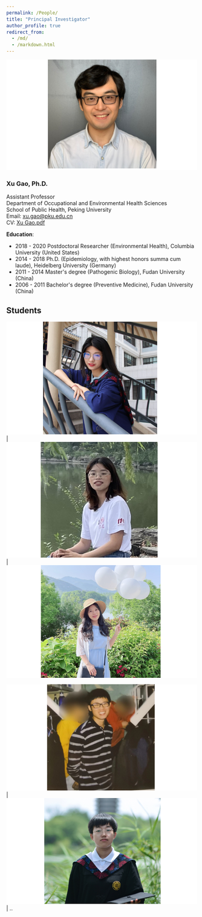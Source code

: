```yaml
---
permalink: /People/
title: "Principal Investigator"
author_profile: true
redirect_from: 
  - /md/
  - /markdown.html
---
```


![](webpeopleme.png)

### Xu Gao, Ph.D.
Assistant Professor \
Department of Occupational and Environmental Health Sciences \
School of Public Health, Peking University \
Email: <xu.gao@pku.edu.cn> \
CV: [Xu Gao.pdf](https://github.com/gearpku2020/gearpku2020.github.io/blob/main/CV/CV%20-%20Xu%20Gao.pdf)

**Education**: 
* 2018 - 2020 Postdoctoral Researcher (Environmental Health), Columbia University (United States)
* 2014 - 2018 Ph.D. (Epidemiology, with highest honors summa cum laude), Heidelberg University (Germany)
* 2011 - 2014 Master's degree (Pathogenic Biology), Fudan University (China)
* 2006 - 2011 Bachelor's degree (Preventive Medicine), Fudan University (China)

## Students

[![](MeijieJiangPic.png)](../People/Meijie-Jiang.md) | [![](ShuzhenLiuPic.png)](../People/Shuzhen-Liu.md) | [![](HaocanSongPic.png)](../People/Haocan-Song.md)

[![](SifanTianPic.png)](../People/Sifan-Tian.md) | [![](YutingWangPic.png)](../People/Yuting-Wang.md) | ..

